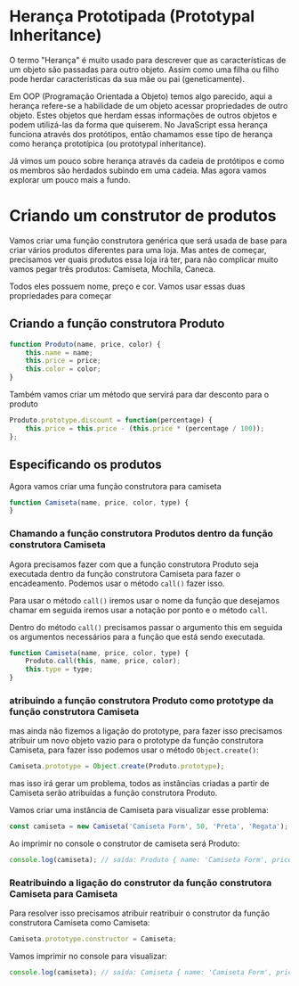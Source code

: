 # Herança Prototipada (Prototypal Inheritance)

O termo "Herança" é muito usado para descrever que as características de um objeto são passadas para outro objeto. Assim como uma filha ou filho pode herdar características da sua mãe ou pai (geneticamente).

Em OOP (Programação Orientada a Objeto) temos algo parecido, aqui a herança refere-se a habilidade de um objeto acessar propriedades de outro objeto. Estes objetos que herdam essas informações de outros objetos e podem utilizá-las da forma que quiserem. No JavaScript essa herança funciona através dos protótipos, então chamamos esse tipo de herança como herança prototípica (ou prototypal inheritance).

Já vimos um pouco sobre herança através da cadeia de protótipos e como os membros são herdados subindo em uma cadeia. Mas agora vamos explorar um pouco mais a fundo.

# Criando um construtor de produtos

Vamos criar uma função construtora genérica que será usada de base para criar vários produtos diferentes para uma loja. Mas antes de começar, precisamos ver quais produtos essa loja irá ter, para não complicar muito vamos pegar três produtos: Camiseta, Mochila, Caneca.

Todos eles possuem nome, preço e cor. Vamos usar essas duas propriedades para começar

## Criando a função construtora Produto

```js
function Produto(name, price, color) {
    this.name = name;
    this.price = price;
    this.color = color;
}
```

Também vamos criar um método que servirá para dar desconto para o produto

```js
Produto.prototype.discount = function(percentage) {
    this.price = this.price - (this.price * (percentage / 100));
};
```

## Especificando os produtos

Agora vamos criar uma função construtora para camiseta

```js
function Camiseta(name, price, color, type) {
}
```

### Chamando a função construtora Produtos dentro da função construtora Camiseta

Agora precisamos fazer com que a função construtora Produto seja executada dentro da função construtora Camiseta para fazer o encadeamento. Podemos usar o método  `call()` fazer isso.

Para usar o método `call()` iremos usar o nome da função que desejamos chamar em seguida iremos usar a notação por ponto e o método `call`.

Dentro do método `call()` precisamos passar o argumento this em seguida os argumentos necessários para a função que está sendo executada.

```js
function Camiseta(name, price, color, type) {
    Produto.call(this, name, price, color);
    this.type = type;
}
```

### atribuindo a função construtora Produto como prototype da função construtora Camiseta

mas ainda não fizemos a ligação do prototype, para fazer isso precisamos atribuir um novo objeto vazio para o prototype da função construtora Camiseta, para fazer isso podemos usar o método `Object.create()`:

```js
Camiseta.prototype = Object.create(Produto.prototype);
```

mas isso irá gerar um problema, todos as instâncias criadas a partir de Camiseta serão atribuídas a função construtora Produto.

Vamos criar uma instância de Camiseta para visualizar esse problema:

```js
const camiseta = new Camiseta('Camiseta Form', 50, 'Preta', 'Regata');
```

Ao imprimir no console o construtor de camiseta será Produto:

```js
console.log(camiseta); // saída: Produto { name: 'Camiseta Form', price: 50, color: 'Preta', type: 'Regata' }
```

### Reatribuindo a ligação do construtor da função construtora Camiseta para Camiseta

Para resolver isso precisamos atribuir reatribuir o construtor da função construtora Camiseta como Camiseta:

```js
Camiseta.prototype.constructor = Camiseta;
```

Vamos imprimir no console para visualizar:

```js
console.log(camiseta); // saída: Camiseta { name: 'Camiseta Form', price: 50, color: 'Preta', type: 'Regata' }
```